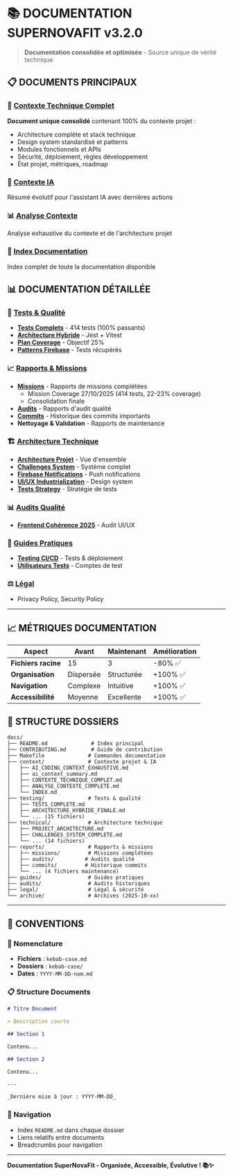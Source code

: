 # 📚 DOCUMENTATION SUPERNOVAFIT v3.2.0

> **Documentation consolidée et optimisée** - Source unique de vérité technique

## **📋 DOCUMENTS PRINCIPAUX**

### **🚀 [Contexte Technique Complet](./context/CONTEXTE_TECHNIQUE_COMPLET.md)**

**Document unique consolidé** contenant 100% du contexte projet :

- Architecture complète et stack technique
- Design system standardisé et patterns
- Modules fonctionnels et APIs
- Sécurité, déploiement, règles développement
- État projet, métriques, roadmap

### **🤖 [Contexte IA](./context/ai_context_summary.md)**

Résumé évolutif pour l'assistant IA avec dernières actions

### **📊 [Analyse Contexte](./context/ANALYSE_CONTEXTE_COMPLETE.md)**

Analyse exhaustive du contexte et de l'architecture projet

### **📑 [Index Documentation](./context/INDEX.md)**

Index complet de toute la documentation disponible

## **📊 DOCUMENTATION DÉTAILLÉE**

### **🔬 [Tests & Qualité](./testing/)**

- **[Tests Complets](./testing/TESTS_COMPLETE.md)** - 414 tests (100% passants)
- **[Architecture Hybride](./testing/ARCHITECTURE_HYBRIDE_FINALE.md)** - Jest + Vitest
- **[Plan Coverage](./testing/PLAN_25_COVERAGE_V2_PRAGMATIQUE.md)** - Objectif 25%
- **[Patterns Firebase](./testing/PATTERNS_FIREBASE_SAUVEGARDES.md)** - Tests récupérés

### **📈 [Rapports & Missions](./reports/)**

- **[Missions](./reports/missions/)** - Rapports de missions complétées
  - Mission Coverage 27/10/2025 (414 tests, 22-23% coverage)
  - Consolidation finale
- **[Audits](./reports/audits/)** - Rapports d'audit qualité
- **[Commits](./reports/commits/)** - Historique des commits importants
- **Nettoyage & Validation** - Rapports de maintenance

### **🏗️ [Architecture Technique](./technical/)**

- **[Architecture Projet](./technical/PROJECT_ARCHITECTURE.md)** - Vue d'ensemble
- **[Challenges System](./technical/CHALLENGES_SYSTEM_COMPLETE.md)** - Système complet
- **[Firebase Notifications](./technical/FIREBASE_NOTIFICATIONS_COMPLETE.md)** - Push notifications
- **[UI/UX Industrialization](./technical/UI_UX_INDUSTRIALIZATION_COMPLETE.md)** - Design system
- **[Tests Strategy](./technical/TESTS_STRATEGY_COMPLETE.md)** - Stratégie de tests

### **📊 [Audits Qualité](./audits/)**

- **[Frontend Cohérence 2025](./audits/AUDIT_FRONTEND_COHERENCE_2025.md)** - Audit UI/UX

### **📖 [Guides Pratiques](./guides/)**

- **[Testing CI/CD](./guides/GUIDE_PRATIQUE_TESTING_CICD.md)** - Tests & déploiement
- **[Utilisateurs Tests](./guides/TEST_USERS_SUMMARY.md)** - Comptes de test

### **⚖️ [Légal](./legal/)**

- Privacy Policy, Security Policy

---

## **📈 MÉTRIQUES DOCUMENTATION**

| Aspect              | Avant     | Maintenant | Amélioration |
| ------------------- | --------- | ---------- | ------------ |
| **Fichiers racine** | 15        | 3          | -80% ✅      |
| **Organisation**    | Dispersée | Structurée | +100% ✅     |
| **Navigation**      | Complexe  | Intuitive  | +100% ✅     |
| **Accessibilité**   | Moyenne   | Excellente | +100% ✅     |

## **📁 STRUCTURE DOSSIERS**

```
docs/
├── README.md              # Index principal
├── CONTRIBUTING.md        # Guide de contribution
├── Makefile              # Commandes documentation
├── context/              # Contexte projet & IA
│   ├── AI_CODING_CONTEXT_EXHAUSTIVE.md
│   ├── ai_context_summary.md
│   ├── CONTEXTE_TECHNIQUE_COMPLET.md
│   ├── ANALYSE_CONTEXTE_COMPLETE.md
│   └── INDEX.md
├── testing/              # Tests & qualité
│   ├── TESTS_COMPLETE.md
│   ├── ARCHITECTURE_HYBRIDE_FINALE.md
│   └── ... (15 fichiers)
├── technical/            # Architecture technique
│   ├── PROJECT_ARCHITECTURE.md
│   ├── CHALLENGES_SYSTEM_COMPLETE.md
│   └── ... (14 fichiers)
├── reports/              # Rapports & missions
│   ├── missions/         # Missions complétées
│   ├── audits/          # Audits qualité
│   ├── commits/         # Historique commits
│   └── ... (4 fichiers maintenance)
├── guides/               # Guides pratiques
├── audits/               # Audits historiques
├── legal/                # Légal & sécurité
└── archive/              # Archives (2025-10-xx)
```

---

## **🎯 CONVENTIONS**

### **📝 Nomenclature**

- **Fichiers** : `kebab-case.md`
- **Dossiers** : `kebab-case/`
- **Dates** : `YYYY-MM-DD-nom.md`

### **📋 Structure Documents**

```markdown
# Titre Document

> Description courte

## Section 1

Contenu...

## Section 2

Contenu...

---

_Dernière mise à jour : YYYY-MM-DD_
```

### **🔗 Navigation**

- Index `README.md` dans chaque dossier
- Liens relatifs entre documents
- Breadcrumbs pour navigation

---

**Documentation SuperNovaFit - Organisée, Accessible, Évolutive ! 📚✨**
